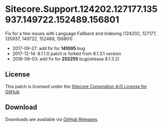 # Sitecore.Support.124202.127177.135937.149722.152489.156801
Fix for a few issues with Language Fallback and Indexing (124202, 127177, 135937, 149722, 152489, 156801)

* 2017-09-27: add fix for **141095** bug
* 2017-12-14: 8.1.1.0 patch is forked from 8.1.3.1 version
* 2018-09-03: add fix for **252255** bug(release 8.1.3.2)

## License  
This patch is licensed under the [Sitecore Corporation A/S License for GitHub](https://github.com/sitecoresupport/Sitecore.Support.124202.127177.135937.149722.152489.156801/blob/master/LICENSE).  

## Download  
Downloads are available via [GitHub Releases](https://github.com/sitecoresupport/Sitecore.Support.124202.127177.135937.149722.152489.156801/releases).

